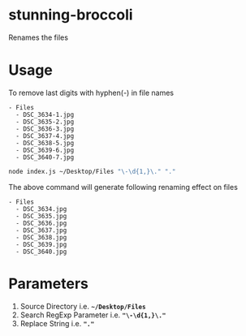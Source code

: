 # stunning-broccoli
Renames the files

# Usage

To remove last digits with hyphen(-) in file names
```
- Files
  - DSC_3634-1.jpg
  - DSC_3635-2.jpg
  - DSC_3636-3.jpg
  - DSC_3637-4.jpg
  - DSC_3638-5.jpg
  - DSC_3639-6.jpg
  - DSC_3640-7.jpg
```

```sh
node index.js ~/Desktop/Files "\-\d{1,}\." "."
```

The above command will generate following renaming effect on files
```
- Files
  - DSC_3634.jpg
  - DSC_3635.jpg
  - DSC_3636.jpg
  - DSC_3637.jpg
  - DSC_3638.jpg
  - DSC_3639.jpg
  - DSC_3640.jpg
```

# Parameters

1. Source Directory i.e. __`~/Desktop/Files`__
2. Search RegExp Parameter i.e. __`"\-\d{1,}\."`__
3. Replace String i.e. __`"."`__
